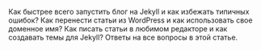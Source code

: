Как быстрее всего запустить блог на Jekyll и как избежать типичных
ошибок? Как перенести статьи из WordPress и как использовать свое доменное имя?
Как писать статьи в любимом редакторе и как создавать темы для Jekyll? 
Ответы на все вопросы в этой статье.
